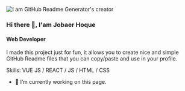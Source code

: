 ![I am GitHub Readme Generator's creator](https://arturssmirnovs.github.io/github-profile-readme-generator/images/banner.png)

### Hi there 👋, I'am Jobaer Hoque
#### Web Developer
I made this project just for fun, it allows you to create nice and simple GitHub Readme files that you can copy/paste and use in your profile.

Skills: VUE JS / REACT / JS / HTML / CSS

- 🔭 I’m currently working on this page. 




